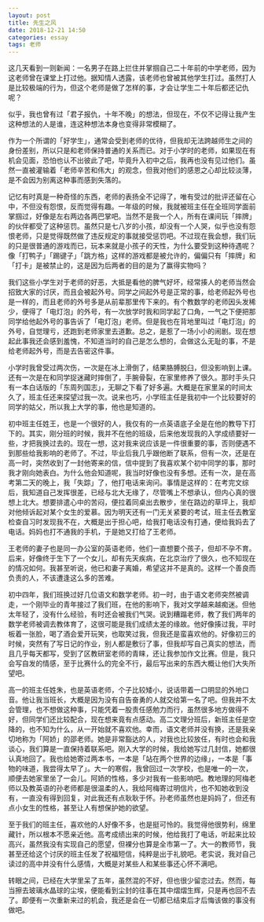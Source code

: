 ```yaml
---
layout: post
title: 先生之风
date: 2018-12-21 14:50
categories: essay
tags: 老师
---
```


这几天看到一则新闻：一名男子在路上拦住并掌掴自己二十年前的中学老师，因为这老师曾在课堂上打过他。据知情人透露，该老师也曾被其他学生打过。虽然打人是比较极端的行为，但这个老师是做了怎样的事，才会让学生二十年后都还记仇呢？

似乎，我也曾有过「君子报仇，十年不晚」的想法，但现在，不仅不记得让我产生这种想法的人是谁，连这种想法本身也变得非常模糊了。

作为一个所谓的「好学生」，通常会受到老师的优待，但我却无法跨越师生之间的身份差别，所以只是和老师保持普通的关系而已。对于小学时的老师，如果现在有机会见面，恐怕也认不出彼此了吧，毕竟升入初中之后，我再也没有见过他们。虽然一直被灌输着「老师辛苦和伟大」的观念，但我对他们的感恩之心却比较淡薄，是不会因为别离这种事而感到失落的。

记忆有时真是一种奇怪的东西，老师的表扬全不记得了，唯有受过的批评还留在心中，不但没有怨恨，反而觉得有趣。一年级的时候，我就被班主任在全班同学面前掌掴过，好像是左右两边各两巴掌吧。当然不是我一个人，所有在课间玩「摔牌」的伙伴都受了这种惩罚。虽然只是七八岁的小孩，却没有一个人哭，似乎也没有怨恨老师，只是觉得既然做了违反规定的事就接受惩罚吧。不过现在我会想，我们玩的只是很普通的游戏而已，玩本来就是小孩子的天性，为什么要受到这种待遇呢？像「打鸭子」「踢键子」「跳方格」这样的游戏都是被允许的，偏偏只有「摔牌」和「打卡」是被禁止的，这是因为后两者的目的是为了赢得实物吗？

我们这些小学生对于老师的好恶，大抵是看他的脾气好坏，经常揍人的老师当然会招致大家的讨厌，而且会被起外号。同学之间起外号是正常的事，给老师起外号也是一样的，而且老师的外号多是从前辈那里传下来的。有个教数学的老师因头发稀少，便得了「电灯泡」的外号，有一次放学时我和同学起了口角，一气之下便把那同学给他起外号的事告诉了「电灯泡」老师。但是我也在背地里叫过「电灯泡」的外号，自觉理亏，还跑到老师家里去道歉。总之，是惹了一场小小的闹剧。现在想起此事我还会感到羞愧，不知道当时的自己是怎么想的，会做这么无耻的事，不是给老师起外号，而是去告密这件事。

小学时我曾受过两次伤，一次是在冰上滑倒了，结果胳膊脱臼，但没影响到上课。还有一次是在和同学捉迷藏时摔倒了，手腕骨裂，在家里修养了很久。那时手头只有一本白话版的「东周列国志」，无聊之下看了好多遍。大概是在家里呆的时间太久了，班主任还来探望过我一次。说来也巧，小学班主任是我初中一个比较要好的同学的姑父，所以我上大学的事，他也是知道的。

初中班主任姓王，也是一个很好的人，我仅有的一点英语底子全是在他的教导下打下的。其实，刚分班的时候，我并不在他的班级，后来他发现我的入学成绩要好一些，才把我换过去的。现在一想，这对我来说应该是一件很重要的事，否则便遇不到那些给我影响的老师了。不过，毕业后我几乎跟他断了联系，但有一次，还是在高一时，突然收到了一封他寄来的信，信中提到了我喜欢某个初中同学的事，那时我才刚向她表白。为什么他会知道呢，我当时好像也没有多想。还有一次，是在高考第二天的晚上，我「失踪」了，他打电话来询问。事情是这样的：在考完文综后，我知道自己发挥很差，已经与北大无缘了，尽管嘴上不想承认，但内心真的很想上北大。想要排遣心中的苦闷，便拉着同桌出去散步，坐在路边的草坪上，我却对他倾诉起对某个女生的爱慕。因为明天还有一门无关紧要的考试，班主任去教室检查自习时发现我不在，大概是出于担心吧，给我打电话没有打通，便给我妈去了电话。妈妈也打不通我的手机，于是她又打给了王老师。

王老师的妻子也是同一办公室的英语老师，他们一直想要个孩子，但却不孕不育。后来，好像终于生下了一个女儿，却有先天疾病，在北京治疗了很久，也不知现在的情况如何。我甚至听说，他已和妻子离婚，希望这并不是真的。这样一个善良而负责的人，不该遭逢这么多的苦难。

初中四年，我们班换过好几位语文和数学老师。初一时，由于语文老师突然被调走，一个刚毕业的青年接过了我们班，在他的影响下，我对文学越来越痴迷。但他太年轻了，没有什么经验，有时还会被我们气哭。说到糟蹋老师，教了我们两年的数学老师被调去教体育了，这很可能是我们成绩太差的缘故。他好像揍过我，平时板着一张脸，喝了酒会爱开玩笑，也取笑过我，但我还是蛮喜欢他的。好像初三的时候，突然有了写日记的作业，别人都是敷衍了事，但我却写自己真实的想法，而且几乎每天都写，受到了区教研室老师的青睐，还让我参加作文比赛。但是，我只会写自发的情感，至于比赛什么的完全不行，最后写出来的东西大概让他们大失所望吧。

高一的班主任姓朱，也是英语老师，个子比较矮小，说话带着一口明显的外地口音。他让我当班长，大概是因为没有自告奋勇的人就交给第一名了吧。但我并不太会管理，也不想做这种事，只能凭着一股责任感勉力而行，虽然很多地方做得不好，但同学们还比较配合，现在想来竟有点感动。高二文理分班后，新班主任是空降的，也不知为什么，从一开始就不喜欢他。幸而，语文老师并没有换，还是我亲切地称为「阿娇」的邵老师。她是非常豁达的人，对我也比较放任，有时也会和我谈心，我们算是一直保持着联系吧。刚入大学的时候，我给她写过几封信，她都很认真地回了。我也给她寄过两本书，一本是「站在两个世界的边缘」，一本是「事物的味道，我尝得太早了」。大一的寒假，我曾回过一次学校，也是唯一的一次，顺便去她家里坐了一会儿。阿娇的性格，多少对我有一些影响吧。教地理的阿梅老师以及教英语的孙老师都是很温柔的人，我给阿梅寄过明信片，也不知她收到没有，一直没有得到回复，对此我还有点耿耿于怀。孙老师虽然也是妈妈了，但还有点小女生的性格，甚至让人有想保护她的欲望。

至于我们的班主任，喜欢他的人好像不多，也是挺可怜的。我觉得他很势利，绵里藏针，所以根本不愿亲近他。高考成绩出来的时候，他给我打了电话，听起来比较高兴，虽然我没有实现自己的愿望，但裸分也算是全市第一了。大一的教师节，我甚至还给这个讨厌的班主任发了祝福短信，纯粹是出于礼貌吧。老实说，我对自己读过的高中并没有什么感情，大概是对某些人和某些事还心怀不满吧。

转眼之间，已经在大学里呆了五年，虽然混的不好，但也很少留恋过去。然而，每当擦去玻璃水晶球的尘埃，便能看到尘封的往事在其中熠熠生辉，只是再也回不去了。即便有一次重新来过的机会，我还是会在一切都已结束后才后悔该做的事没有做吧。